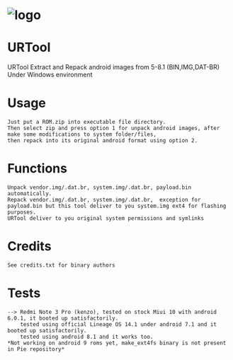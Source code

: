 # ![logo](https://i.imgur.com/WiE0i5p.png)

# URTool
URTool Extract and Repack android images from 5-8.1 (BIN,IMG,DAT-BR) Under Windows environment


# Usage
```
Just put a ROM.zip into executable file directory.
Then select zip and press option 1 for unpack android images, after make some modifications to system folder/files,
then repack into its original android format using option 2.
```

# Functions
```
Unpack vendor.img/.dat.br, system.img/.dat.br, payload.bin automatically.
Repack vendor.img/.dat.br, system.img/.dat.br,  exception for payload.bin but this tool deliver to you system.img ext4 for flashing purposes.
URTool deliver to you original system permissions and symlinks
```

# Credits
```
See credits.txt for binary authors
```

# Tests
```
--> Redmi Note 3 Pro (kenzo), tested on stock Miui 10 with android 6.0.1, it booted up satisfactorily.
    tested using official Lineage OS 14.1 under android 7.1 and it booted up satisfactorily.
    tested using android 8.1 and it works too.
*Not working on android 9 roms yet, make_ext4fs binary is not present in Pie repository*
```


